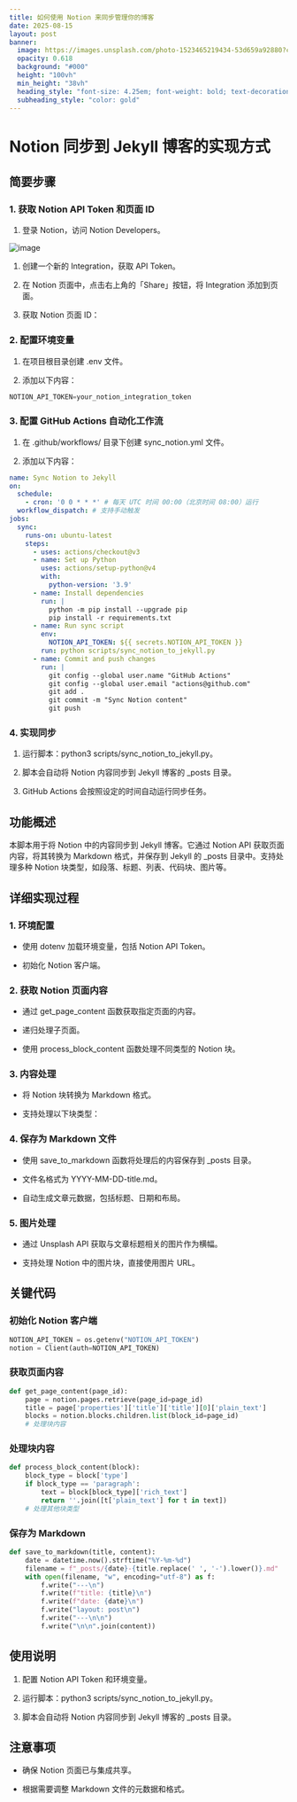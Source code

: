 ```yaml
---
title: 如何使用 Notion 来同步管理你的博客
date: 2025-08-15
layout: post
banner:
  image: https://images.unsplash.com/photo-1523465219434-53d659a92880?crop=entropy&cs=tinysrgb&fit=max&fm=jpg&ixid=M3w2OTIwMzJ8MHwxfHJhbmRvbXx8fHx8fHx8fDE3NTUyODk0NjV8&ixlib=rb-4.1.0&q=80&w=1080
  opacity: 0.618
  background: "#000"
  height: "100vh"
  min_height: "38vh"
  heading_style: "font-size: 4.25em; font-weight: bold; text-decoration: underline"
  subheading_style: "color: gold"
---
```


# Notion 同步到 Jekyll 博客的实现方式

## 简要步骤

### 1. 获取 Notion API Token 和页面 ID

1. 登录 Notion，访问 Notion Developers。

![image](https://prod-files-secure.s3.us-west-2.amazonaws.com/a7a0cc5a-89b9-4cda-8686-1fba0ca52f40/d19c1afe-dea5-4312-9333-786b0ba83054/image.png?X-Amz-Algorithm=AWS4-HMAC-SHA256&X-Amz-Content-Sha256=UNSIGNED-PAYLOAD&X-Amz-Credential=ASIAZI2LB466UTSC25ZZ%2F20250815%2Fus-west-2%2Fs3%2Faws4_request&X-Amz-Date=20250815T202423Z&X-Amz-Expires=3600&X-Amz-Security-Token=IQoJb3JpZ2luX2VjEBoaCXVzLXdlc3QtMiJGMEQCIFpk287k5Npoa%2FRnyxJ7HfIMXPPmKOQz5lChJFgNk3YgAiADhws6PMBebASCXj9Gxi9kiKaX1GnK8%2BXAObMQmX%2BAIyr%2FAwhiEAAaDDYzNzQyMzE4MzgwNSIMi4Www09p19gQsbhsKtwDfJDRRVkLcivsZKFT2Dafpf4spM6x67e6c0QlIGHaWUiWomAAVvc5mYV3RYvwI%2FpJe8ub62dunpGE%2FQR0PGWNbboUqjx1VnD4abnG6P9%2FZICZbtES826kZZzh4aWLUlevnIhOorOxUGV1LJaNWtMssiVhzTpKIWqHytQWy%2FvMUTfb%2BVABKrv3XEv3U9z8i3YTKxHewJsufLFspsQmPAufiacdmlJO%2B3bPUqBun4a4iNYmoIaE4oqd2105AZuMowOxBSh0uxdzEqPO94hLa1TFUBsX9jxFM%2BJztbb5%2F%2BwqeHW6bOPOv79%2BdS4N%2B4EDuAfqujUJDXjnWFMT94UauqnfUj7Geqe3Nr%2BYHjTWS%2BNoZ6981jMUQRmUWSq2emwtTELWPYcQ8qW%2BFm7%2B9yNi%2F2JuTY59wRXx5eOrwkTP4%2BKCk2JkoXR8kYl2nhAvOutIUeY0Hy6qKunsuKzcpqUTKve2iYSfi99tIzza8%2F15YQywF%2BtzJtkEx9KQ556TtTON0fWW282CWXIsPuN3Zw4t3e65O3f8akRTvuRxX3VnSwFyqKNvwC2UtDFru0AnW%2FCroxPdyFq%2FOM3q%2B1eyhrHDay9Nlx4sQUu4H8Qr2MDIeqCzLMLnfE86vITbVcmcrpIwkdv9xAY6pgFDTEuJKxNGQ8EsHbxZwee87aloQl%2FxgpzXS%2BcR0TGJ%2F%2BkoiYcyzjZVoptybt%2BkMY%2BYwwTNWIYX%2Fb5OUlyI4LpFi6NhyJJhDkJaodTZvKYAX2dKMI3oYPQBiZWMDXgrfAcZ6Klczea1esL8pNTTj%2F68yXo6%2BiIqg1PQXZFKfRJYryLTVuP7yK%2BSi1No8ZoJ5B7p2zesoHAK1EWN7%2Fj5THKaU95hm2uu&X-Amz-Signature=87230a88fac127ecbda4693b9445a3a60ca24e53520f812da90c428519961ffd&X-Amz-SignedHeaders=host&x-amz-checksum-mode=ENABLED&x-id=GetObject)

1. 创建一个新的 Integration，获取 API Token。

1. 在 Notion 页面中，点击右上角的「Share」按钮，将 Integration 添加到页面。

1. 获取 Notion 页面 ID：


### 2. 配置环境变量

1. 在项目根目录创建 .env 文件。

1. 添加以下内容：

```javascript
NOTION_API_TOKEN=your_notion_integration_token
```

### 3. 配置 GitHub Actions 自动化工作流

1. 在 .github/workflows/ 目录下创建 sync_notion.yml 文件。

1. 添加以下内容：

```yaml
name: Sync Notion to Jekyll
on:
  schedule:
    - cron: '0 0 * * *' # 每天 UTC 时间 00:00（北京时间 08:00）运行
  workflow_dispatch: # 支持手动触发
jobs:
  sync:
    runs-on: ubuntu-latest
    steps:
      - uses: actions/checkout@v3
      - name: Set up Python
        uses: actions/setup-python@v4
        with:
          python-version: '3.9'
      - name: Install dependencies
        run: |
          python -m pip install --upgrade pip
          pip install -r requirements.txt
      - name: Run sync script
        env:
          NOTION_API_TOKEN: ${{ secrets.NOTION_API_TOKEN }}
        run: python scripts/sync_notion_to_jekyll.py
      - name: Commit and push changes
        run: |
          git config --global user.name "GitHub Actions"
          git config --global user.email "actions@github.com"
          git add .
          git commit -m "Sync Notion content"
          git push
```

### 4. 实现同步

1. 运行脚本：python3 scripts/sync_notion_to_jekyll.py。

1. 脚本会自动将 Notion 内容同步到 Jekyll 博客的 _posts 目录。

1. GitHub Actions 会按照设定的时间自动运行同步任务。

## 功能概述

本脚本用于将 Notion 中的内容同步到 Jekyll 博客。它通过 Notion API 获取页面内容，将其转换为 Markdown 格式，并保存到 Jekyll 的 _posts 目录中。支持处理多种 Notion 块类型，如段落、标题、列表、代码块、图片等。

## 详细实现过程

### 1. 环境配置

- 使用 dotenv 加载环境变量，包括 Notion API Token。

- 初始化 Notion 客户端。

### 2. 获取 Notion 页面内容

- 通过 get_page_content 函数获取指定页面的内容。

- 递归处理子页面。

- 使用 process_block_content 函数处理不同类型的 Notion 块。

### 3. 内容处理

- 将 Notion 块转换为 Markdown 格式。

- 支持处理以下块类型：


### 4. 保存为 Markdown 文件

- 使用 save_to_markdown 函数将处理后的内容保存到 _posts 目录。

- 文件名格式为 YYYY-MM-DD-title.md。

- 自动生成文章元数据，包括标题、日期和布局。

### 5. 图片处理

- 通过 Unsplash API 获取与文章标题相关的图片作为横幅。

- 支持处理 Notion 中的图片块，直接使用图片 URL。

## 关键代码

### 初始化 Notion 客户端

```python
NOTION_API_TOKEN = os.getenv("NOTION_API_TOKEN")
notion = Client(auth=NOTION_API_TOKEN)
```

### 获取页面内容

```python
def get_page_content(page_id):
    page = notion.pages.retrieve(page_id=page_id)
    title = page['properties']['title']['title'][0]['plain_text']
    blocks = notion.blocks.children.list(block_id=page_id)
    # 处理块内容
```

### 处理块内容

```python
def process_block_content(block):
    block_type = block['type']
    if block_type == 'paragraph':
        text = block[block_type]['rich_text']
        return ''.join([t['plain_text'] for t in text])
    # 处理其他块类型
```

### 保存为 Markdown

```python
def save_to_markdown(title, content):
    date = datetime.now().strftime("%Y-%m-%d")
    filename = f"_posts/{date}-{title.replace(' ', '-').lower()}.md"
    with open(filename, "w", encoding="utf-8") as f:
        f.write("---\n")
        f.write(f"title: {title}\n")
        f.write(f"date: {date}\n")
        f.write("layout: post\n")
        f.write("---\n\n")
        f.write("\n\n".join(content))
```

## 使用说明

1. 配置 Notion API Token 和环境变量。

1. 运行脚本：python3 scripts/sync_notion_to_jekyll.py。

1. 脚本会自动将 Notion 内容同步到 Jekyll 博客的 _posts 目录。

## 注意事项

- 确保 Notion 页面已与集成共享。

- 根据需要调整 Markdown 文件的元数据和格式。